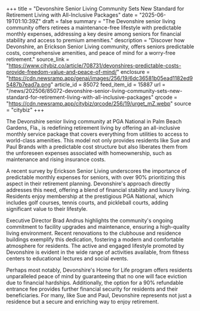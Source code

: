 +++
title = "Devonshire Senior Living Community Sets New Standard for Retirement Living with All-Inclusive Packages"
date = "2025-06-19T01:10:39Z"
draft = false
summary = "The Devonshire senior living community offers retirees a maintenance-free lifestyle with predictable monthly expenses, addressing a key desire among seniors for financial stability and access to premium amenities."
description = "Discover how Devonshire, an Erickson Senior Living community, offers seniors predictable costs, comprehensive amenities, and peace of mind for a worry-free retirement."
source_link = "https://www.citybiz.co/article/708731/devonshires-predictable-costs-provide-freedom-value-and-peace-of-mind/"
enclosure = "https://cdn.newsramp.app/genai/images/256/19/6dc36581b05ead1182ed95487b7ead7a.png"
article_id = 85072
feed_item_id = 15887
url = "/news/202506/85072-devonshire-senior-living-community-sets-new-standard-for-retirement-living-with-all-inclusive-packages"
qrcode = "https://cdn.newsramp.app/citybiz/qrcode/256/19/urget_mZ.webp"
source = "citybiz"
+++

<p>The Devonshire senior living community at PGA National in Palm Beach Gardens, Fla., is redefining retirement living by offering an all-inclusive monthly service package that covers everything from utilities to access to world-class amenities. This model not only provides residents like Sue and Paul Brands with a predictable cost structure but also liberates them from the unforeseen expenses associated with homeownership, such as maintenance and rising insurance costs.</p><p>A recent survey by Erickson Senior Living underscores the importance of predictable monthly expenses for seniors, with over 90% prioritizing this aspect in their retirement planning. Devonshire's approach directly addresses this need, offering a blend of financial stability and luxury living. Residents enjoy membership at the prestigious PGA National, which includes golf courses, tennis courts, and pickleball courts, adding significant value to their lifestyle.</p><p>Executive Director Brad Andrus highlights the community's ongoing commitment to facility upgrades and maintenance, ensuring a high-quality living environment. Recent renovations to the clubhouse and residence buildings exemplify this dedication, fostering a modern and comfortable atmosphere for residents. The active and engaged lifestyle promoted by Devonshire is evident in the wide range of activities available, from fitness centers to educational lectures and social events.</p><p>Perhaps most notably, Devonshire's Home for Life program offers residents unparalleled peace of mind by guaranteeing that no one will face eviction due to financial hardships. Additionally, the option for a 90% refundable entrance fee provides further financial security for residents and their beneficiaries. For many, like Sue and Paul, Devonshire represents not just a residence but a secure and enriching way to enjoy retirement.</p>